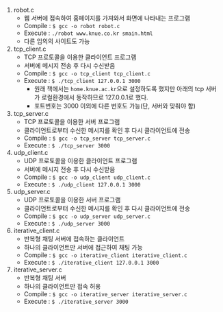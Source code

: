 1. robot.c
   - 웹 서버에 접속하여 홈페이지를 가져와서 화면에 나타내는 프로그램
   - Compile : `$ gcc -o robot robot.c`
   - Execute : `./robot www.knue.co.kr smain.html`
   - 다른 임의의 사이트도 가능
2. tcp_client.c
   - TCP 프로토콜을 이용한 클라이언트 프로그램
   - 서버에 메시지 전송 후 다시 수신받음
   - Compile : `$ gcc -o tcp_client tcp_client.c`
   - Execute : `$ ./tcp_client 127.0.0.1 3000`
     - 원래 책에서는 `home.knue.ac.kr`으로 설정하도록 했지만 아래의 tcp 서버가 로컬환경에서 동작하므로 127.0.0.1로 했다.
     - 포트번호는 3000 이외에 다른 번호도 가능(단, 서버와 맞춰야 함)
3. tcp_server.c
   - TCP 프로토콜을 이용한 서버 프로그램
   - 클라이언트로부터 수신한 메시지를 확인 후 다시 클라이언트에 전송
   - Compile : `$ gcc -o tcp_server tcp_server.c`
   - Execute : `$ ./tcp_server 3000`
4. udp_client.c
   - UDP 프로토콜을 이용한 클라이언트 프로그램
   - 서버에 메시지 전송 후 다시 수신받음
   - Compile : `$ gcc -o udp_client udp_client.c`
   - Execute : `$ ./udp_client 127.0.0.1 3000`
5. udp_server.c
   - UDP 프로토콜을 이용한 서버 프로그램
   - 클라이언트로부터 수신한 메시지를 확인 후 다시 클라이언트에 전송
   - Compile : `$ gcc -o udp_server udp_server.c`
   - Execute : `$ ./udp_server 3000`
6. iterative_client.c
   - 반복형 채팅 서버에 접속하는 클라이언트
   - 하나의 클라이언트만 서버에 접근하여 채팅 가능
   - Compile : `$ gcc -o iterative_client iterative_client.c`
   - Execute : `$ ./iterative_client 127.0.0.1 3000`
7. iterative_server.c
   - 반복형 채팅 서버
   - 하나의 클라이언트만 접속 허용
   - Compile : `$ gcc -o iterative_server iterative_server.c`
   - Execute : `$ ./iterative_server 3000`

